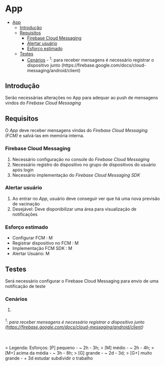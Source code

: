 # App
- [App](#app)
  - [Introdução](#introdução)
  - [Requisitos](#requisitos)
    - [Firebase Cloud Messaging](#firebase-cloud-messaging)
    - [Alertar usuário](#alertar-usuário)
    - [Esforço estimado](#esforço-estimado)
  - [Testes](#testes)
    - [Cenários](#cenários)
          - [<a name="note-1"><sup>1</sup></a>: para receber mensagens é necessário registrar o dispositivo junto (https://firebase.google.com/docs/cloud-messaging/android/client)](#sup1sup-para-receber-mensagens-é-necessário-registrar-o-dispositivo-junto-httpsfirebasegooglecomdocscloud-messagingandroidclient)

## Introdução

Serão necessárias alterações no App para adequar ao push de mensagens vindos do *Firebase Cloud Messaging*

## Requisitos

O *App* deve receber mensagens vindas do *Firebase Cloud Messaging (FCM)* e salvá-las em memória interna.

### Firebase Cloud Messaging
1. Necessário configuração no console do *Firebase Cloud Messaging*
2. Necessário registro do dispositivo no grupo de dispositivos do usuário após login
3. Necessário implementação do *Firebase Cloud Messaging SDK*

### Alertar usuário
1. Ao entrar no *App*, usuário deve conseguir ver que há uma nova previsão de vacinação
1. Desejável: Deve disponibilizar uma área para visualização de notificações

### Esforço estimado
- Configurar FCM : M
- Registrar dispositivo no FCM : M
- Implementação FCM SDK : M
- Alertar Usuário: M

## Testes
Será necessário configurar o Firebase Cloud Messaging para envio de uma notificação de teste

### Cenários
1. 



###### <a name="note-1"><sup>1</sup></a>: para receber mensagens é necessário registrar o dispositivo junto (https://firebase.google.com/docs/cloud-messaging/android/client)

<br>
> Legenda: Esforços: [P]  pequeno - ~ 2h - 3h;
>                    [M]  médio - ~ 2h - 4h;
>                    [M+] acima da média - ~ 3h - 8h;
>                    [G]  grande - ~ 2d - 3d;
>                    [G+] muito grande - + 3d estudar subdividir o trabalho
  